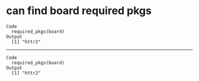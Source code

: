 # can find board required pkgs

    Code
      required_pkgs(board)
    Output
      [1] "httr2"

---

    Code
      required_pkgs(board)
    Output
      [1] "httr2"

